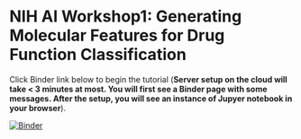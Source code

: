 # NIH AI Workshop1: Generating Molecular Features for Drug Function Classification  

Click Binder link below to begin the tutorial (**Server setup on the cloud will take < 3 minutes at most. You will first see a Binder page with some messages. After the setup, you will see an instance of Jupyer notebook in your browser**).

[![Binder](https://mybinder.org/badge_logo.svg)](https://mybinder.org/v2/gh/ravichas/SRWkshp1/master)
